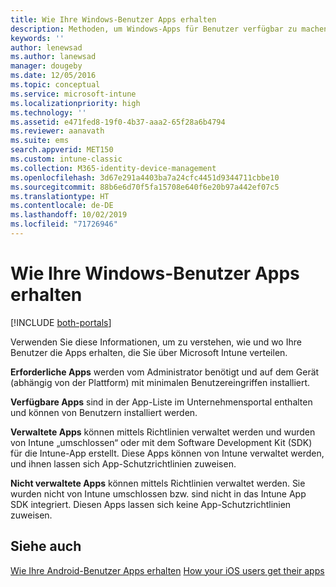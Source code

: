 ```yaml
---
title: Wie Ihre Windows-Benutzer Apps erhalten
description: Methoden, um Windows-Apps für Benutzer verfügbar zu machen
keywords: ''
author: lenewsad
ms.author: lanewsad
manager: dougeby
ms.date: 12/05/2016
ms.topic: conceptual
ms.service: microsoft-intune
ms.localizationpriority: high
ms.technology: ''
ms.assetid: e471fed8-19f0-4b37-aaa2-65f28a6b4794
ms.reviewer: aanavath
ms.suite: ems
search.appverid: MET150
ms.custom: intune-classic
ms.collection: M365-identity-device-management
ms.openlocfilehash: 3d67e291a4403ba7a24cfc4451d9344711cbbe10
ms.sourcegitcommit: 88b6e6d70f5fa15708e640f6e20b97a442ef07c5
ms.translationtype: HT
ms.contentlocale: de-DE
ms.lasthandoff: 10/02/2019
ms.locfileid: "71726946"
---
```

# <a name="how-your-windows-users-get-their-apps"></a>Wie Ihre Windows-Benutzer Apps erhalten

[!INCLUDE [both-portals](../../intune-classic/includes/note-for-both-portals.md)]

Verwenden Sie diese Informationen, um zu verstehen, wie und wo Ihre Benutzer die Apps erhalten, die Sie über Microsoft Intune verteilen.

**Erforderliche Apps** werden vom Administrator benötigt und auf dem Gerät (abhängig von der Plattform) mit minimalen Benutzereingriffen installiert.

**Verfügbare Apps** sind in der App-Liste im Unternehmensportal enthalten und können von Benutzern installiert werden.

**Verwaltete Apps** können mittels Richtlinien verwaltet werden und wurden von Intune „umschlossen“ oder mit dem Software Development Kit (SDK) für die Intune-App erstellt. Diese Apps können von Intune verwaltet werden, und ihnen lassen sich App-Schutzrichtlinien zuweisen.

**Nicht verwaltete Apps** können mittels Richtlinien verwaltet werden. Sie wurden nicht von Intune umschlossen bzw. sind nicht in das Intune App SDK integriert. Diesen Apps lassen sich keine App-Schutzrichtlinien zuweisen.

## <a name="see-also"></a>Siehe auch
[Wie Ihre Android-Benutzer Apps erhalten](end-user-apps-android.md)
[How your iOS users get their apps](end-user-apps-android.md)
